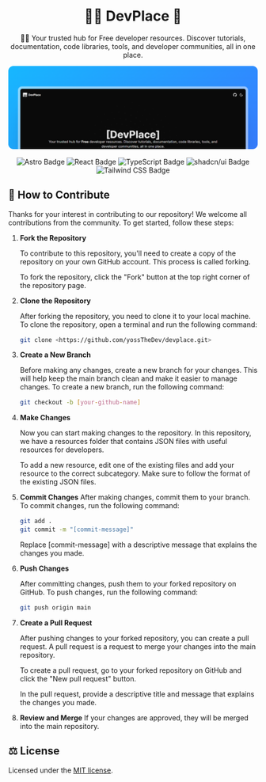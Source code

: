 <h1 align="center">🧑‍💻 DevPlace 💼</h1>

<p align="center">
🧑‍💻 Your trusted hub for Free developer resources. Discover tutorials, documentation, code libraries, tools, and developer communities, all in one place.
</p>

![blog](docs/screen.png)

<div align="center">
<img src="https://img.shields.io/badge/Astro-BC52EE?logo=astro&logoColor=fff&style=for-the-badge" alt="Astro Badge">
<img src="https://img.shields.io/badge/React-61DAFB?logo=react&logoColor=000&style=for-the-badge" alt="React Badge">
<img src="https://img.shields.io/badge/TypeScript-3178C6?logo=typescript&logoColor=fff&style=for-the-badge" alt="TypeScript Badge">
<img src="https://img.shields.io/badge/shadcn%2Fui-000?logo=shadcnui&logoColor=fff&style=for-the-badge" alt="shadcn/ui Badge">
<img src="https://img.shields.io/badge/Tailwind%20CSS-06B6D4?logo=tailwindcss&logoColor=fff&style=for-the-badge" alt="Tailwind CSS Badge">
</div>

## 🤝 How to Contribute

Thanks for your interest in contributing to our repository! We welcome all contributions from the community. To get started, follow these steps:

1. **Fork the Repository**

    To contribute to this repository, you'll need to create a copy of the repository on your own GitHub account. This process is called forking.

    To fork the repository, click the "Fork" button at the top right corner of the repository page.

2. **Clone the Repository**

    After forking the repository, you need to clone it to your local machine. To clone the repository, open a terminal and run the following command:

    ``` bash
    git clone <https://github.com/yossTheDev/devplace.git>
    ```

3. **Create a New Branch**

    Before making any changes, create a new branch for your changes. This will help keep the main branch clean and make it easier to manage changes.
    To create a new branch, run the following command:

    ``` bash
    git checkout -b [your-github-name]
    ```

4. **Make Changes**

    Now you can start making changes to the repository. In this repository, we have a resources folder that contains JSON files with useful resources for developers.

    To add a new resource, edit one of the existing files and add your resource to the correct subcategory. Make sure to follow the format of the existing JSON files.

5. **Commit Changes**
    After making changes, commit them to your branch. To commit changes, run the following command:

    ``` bash
    git add .
    git commit -m "[commit-message]"
    ```

    Replace [commit-message] with a descriptive message that explains the changes you made.

6. **Push Changes**

    After committing changes, push them to your forked repository on GitHub. To push changes, run the following command:

    ``` bash
    git push origin main
    ```

7. **Create a Pull Request**

    After pushing changes to your forked repository, you can create a pull request. A pull request is a request to merge your changes into the main repository.

    To create a pull request, go to your forked repository on GitHub and click the "New pull request" button.

    In the pull request, provide a descriptive title and message that explains the changes you made.

8. **Review and Merge**
    If your changes are approved, they will be merged into the main repository.

## ⚖️ License

Licensed under the [MIT license](https://github.com/yossTheDev/devplace/blob/main/LICENSE.md).
